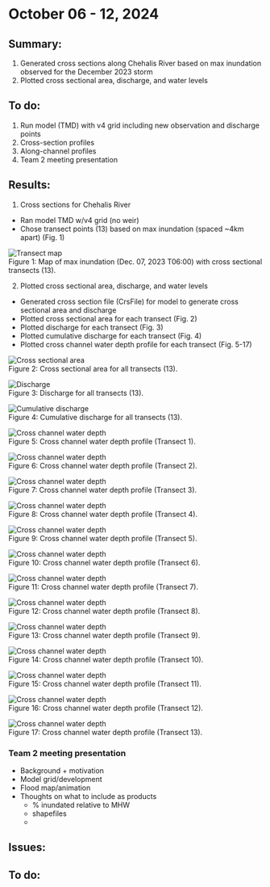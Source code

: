 # October 06 - 12, 2024

## Summary:
1) Generated cross sections along Chehalis River based on max inundation observed for the December 2023 storm<br>
2) Plotted cross sectional area, discharge, and water levels<br> 


## To do:
1) Run model (TMD) with v4 grid including new observation and discharge points
2) Cross-section profiles
3) Along-channel profiles
4) Team 2 meeting presentation 


## Results:
1) Cross sections for Chehalis River<br>
- Ran model TMD w/v4 grid (no weir)
- Chose transect points (13) based on max inundation (spaced ~4km apart) (Fig. 1)

![Transect map](../Figures/101024meeting/Job21216554_TMDv4_transectmap.png)<br>
Figure 1: Map of max inundation (Dec. 07, 2023 T06:00) with cross sectional transects (13).

2) Plotted cross sectional area, discharge, and water levels<br>
- Generated cross section file (CrsFile) for model to generate cross sectional area and discharge
- Plotted cross sectional area for each transect (Fig. 2)
- Plotted discharge for each transect (Fig. 3)
- Plotted cumulative discharge for each transect (Fig. 4)
- Plotted cross channel water depth profile for each transect (Fig. 5-17)


![Cross sectional area](../Figures/101024meeting/Job21216554_TMDv4_transectarea.png)<br>
Figure 2: Cross sectional area for all transects (13).

![Discharge](../Figures/101024meeting/Job21216554_TMDv4_transectdischarge.png)<br>
Figure 3: Discharge for all transects (13).

![Cumulative discharge](../Figures/101024meeting/Job21216554_TMDv4_transectcumdischarge.png)<br>
Figure 4: Cumulative discharge for all transects (13).

![Cross channel water depth](../Figures/101024meeting/Job21216554_TMDv4_CH01.png)<br>
Figure 5: Cross channel water depth profile (Transect 1).

![Cross channel water depth](../Figures/101024meeting/Job21216554_TMDv4_CH02.png)<br>
Figure 6: Cross channel water depth profile (Transect 2).

![Cross channel water depth](../Figures/101024meeting/Job21216554_TMDv4_CH03.png)<br>
Figure 7: Cross channel water depth profile (Transect 3).

![Cross channel water depth](../Figures/101024meeting/Job21216554_TMDv4_CH04.png)<br>
Figure 8: Cross channel water depth profile (Transect 4).

![Cross channel water depth](../Figures/101024meeting/Job21216554_TMDv4_CH05.png)<br>
Figure 9: Cross channel water depth profile (Transect 5).

![Cross channel water depth](../Figures/101024meeting/Job21216554_TMDv4_CH06.png)<br>
Figure 10: Cross channel water depth profile (Transect 6).

![Cross channel water depth](../Figures/101024meeting/Job21216554_TMDv4_CH07.png)<br>
Figure 11: Cross channel water depth profile (Transect 7).

![Cross channel water depth](../Figures/101024meeting/Job21216554_TMDv4_CH08.png)<br>
Figure 12: Cross channel water depth profile (Transect 8).

![Cross channel water depth](../Figures/101024meeting/Job21216554_TMDv4_CH09.png)<br>
Figure 13: Cross channel water depth profile (Transect 9).

![Cross channel water depth](../Figures/101024meeting/Job21216554_TMDv4_CH10.png)<br>
Figure 14: Cross channel water depth profile (Transect 10).

![Cross channel water depth](../Figures/101024meeting/Job21216554_TMDv4_CH11.png)<br>
Figure 15: Cross channel water depth profile (Transect 11).

![Cross channel water depth](../Figures/101024meeting/Job21216554_TMDv4_CH12.png)<br>
Figure 16: Cross channel water depth profile (Transect 12).

![Cross channel water depth](../Figures/101024meeting/Job21216554_TMDv4_CH13.png)<br>
Figure 17: Cross channel water depth profile (Transect 13).


### Team 2 meeting presentation
- Background + motivation
- Model grid/development
- Flood map/animation
- Thoughts on what to include as products
	- % inundated relative to MHW
	- shapefiles
	- 



## Issues:



## To do:
